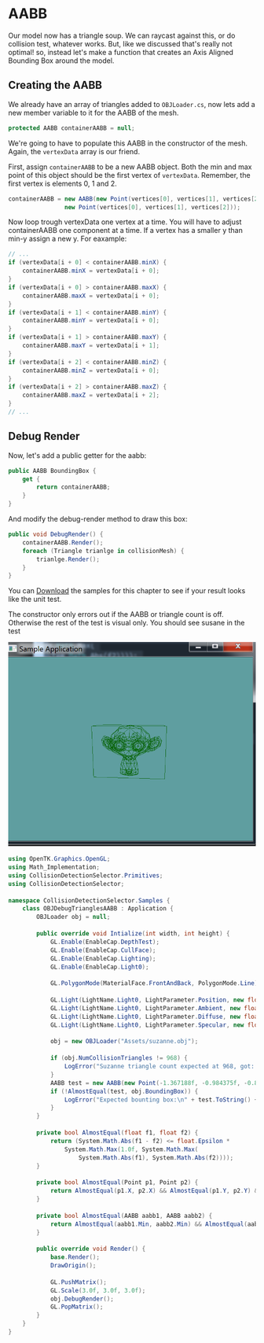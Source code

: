 # AABB

Our model now has a triangle soup. We can raycast against this, or do collision test, whatever works. But, like we discussed that's really not optimal! so, instead let's make a function that creates an Axis Aligned Bounding Box around the model.

## Creating the AABB

We already have an array of triangles added to ```OBJLoader.cs```, now lets add a new member variable to it for the AABB of the mesh.

```cs
protected AABB containerAABB = null;
```

We're going to have to populate this AABB in the constructor of the mesh. Again, the ```vertexData``` array is our friend. 

First, assign ```containerAABB``` to be a new AABB object. Both the min and max point of this object should be the first vertex of ```vertexData```. Remember, the first vertex is elements 0, 1 and 2.

```cs
containerAABB = new AABB(new Point(vertices[0], vertices[1], vertices[2]),
                new Point(vertices[0], vertices[1], vertices[2]));
```

Now loop trough vertexData one vertex at a time. You will have to adjust containerAABB one component at a time. If a vertex has a smaller y than min-y assign a new y. For eaxample:

```cs
// ...
if (vertexData[i + 0] < containerAABB.minX) {
    containerAABB.minX = vertexData[i + 0];
}
if (vertexData[i + 0] > containerAABB.maxX) {
    containerAABB.maxX = vertexData[i + 0];
}
if (vertexData[i + 1] < containerAABB.minY) {
    containerAABB.minY = vertexData[i + 0];
}
if (vertexData[i + 1] > containerAABB.maxY) {
    containerAABB.maxY = vertexData[i + 1];
}
if (vertexData[i + 2] < containerAABB.minZ) {
    containerAABB.minZ = vertexData[i + 0];
}
if (vertexData[i + 2] > containerAABB.maxZ) {
    containerAABB.maxZ = vertexData[i + 2];
}
// ...
```

## Debug Render

Now, let's add a public getter for the aabb:

```cs
public AABB BoundingBox {
    get {
        return containerAABB;
    }
}
```

And modify the debug-render method to draw this box:

```cs
public void DebugRender() {
    containerAABB.Render();
    foreach (Triangle trianlge in collisionMesh) {
        trianlge.Render();
    }
}
```

You can [Download](../Samples/3DModels.rar) the samples for this chapter to see if your result looks like the unit test.

The constructor only errors out if the AABB or triangle count is off. Otherwise the rest of the test is visual only. You should see susane in the test

![UNIT](obj_debug_aabb.png)

```cs
using OpenTK.Graphics.OpenGL;
using Math_Implementation;
using CollisionDetectionSelector.Primitives;
using CollisionDetectionSelector;

namespace CollisionDetectionSelector.Samples {
    class OBJDebugTrianglesAABB : Application {
        OBJLoader obj = null;

        public override void Intialize(int width, int height) {
            GL.Enable(EnableCap.DepthTest);
            GL.Enable(EnableCap.CullFace);
            GL.Enable(EnableCap.Lighting);
            GL.Enable(EnableCap.Light0);

            GL.PolygonMode(MaterialFace.FrontAndBack, PolygonMode.Line);

            GL.Light(LightName.Light0, LightParameter.Position, new float[] { 0.0f, 0.5f, 0.5f, 0.0f });
            GL.Light(LightName.Light0, LightParameter.Ambient, new float[] { 0f, 1f, 0f, 1f });
            GL.Light(LightName.Light0, LightParameter.Diffuse, new float[] { 0f, 1f, 0f, 1f });
            GL.Light(LightName.Light0, LightParameter.Specular, new float[] { 1f, 1f, 1f, 1f });

            obj = new OBJLoader("Assets/suzanne.obj");

            if (obj.NumCollisionTriangles != 968) {
                LogError("Suzanne triangle count expected at 968, got: " + obj.NumCollisionTriangles);
            }
            AABB test = new AABB(new Point(-1.367188f, -0.984375f, -0.851562f), new Point(1.367188f, 0.984375f, 0.851562f));
            if (!AlmostEqual(test, obj.BoundingBox)) {
                LogError("Expected bounting box:\n" + test.ToString() + "\n Got bounding box: \n" + obj.BoundingBox.ToString());
            }
        }

        private bool AlmostEqual(float f1, float f2) {
            return (System.Math.Abs(f1 - f2) <= float.Epsilon *
                System.Math.Max(1.0f, System.Math.Max(
                    System.Math.Abs(f1), System.Math.Abs(f2))));
        }

        private bool AlmostEqual(Point p1, Point p2) {
            return AlmostEqual(p1.X, p2.X) && AlmostEqual(p1.Y, p2.Y) && AlmostEqual(p1.Z, p2.Z);
        }

        private bool AlmostEqual(AABB aabb1, AABB aabb2) {
            return AlmostEqual(aabb1.Min, aabb2.Min) && AlmostEqual(aabb1.Max, aabb2.Max);
        }

        public override void Render() {
            base.Render();
            DrawOrigin();

            GL.PushMatrix();
            GL.Scale(3.0f, 3.0f, 3.0f);
            obj.DebugRender();
            GL.PopMatrix();
        }
    }
}
```